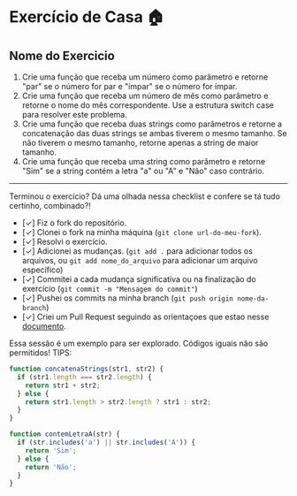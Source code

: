 # Exercício de Casa 🏠 

## Nome do Exercicio

1. Crie uma função que receba um número como parâmetro e retorne "par" se o número for par e "ímpar" se o número for ímpar.
2. Crie uma função que receba um número de mês como parâmetro e retorne o nome do mês correspondente. Use a estrutura switch case para resolver este problema.
3. Crie uma função que receba duas strings como parâmetros e retorne a concatenação das duas strings se ambas tiverem o mesmo tamanho. Se não tiverem o mesmo tamanho, retorne apenas a string de maior tamanho.
4. Crie uma função que receba uma string como parâmetro e retorne "Sim" se a string contém a letra "a" ou "A" e "Não" caso contrário.
---

Terminou o exercício? Dá uma olhada nessa checklist e confere se tá tudo certinho, combinado?!

- [✓] Fiz o fork do repositório.
- [✓] Clonei o fork na minha máquina (`git clone url-do-meu-fork`).
- [✓] Resolvi o exercício.
- [✓] Adicionei as mudanças. (`git add .` para adicionar todos os arquivos, ou `git add nome_do_arquivo` para adicionar um arquivo específico)
- [✓] Commitei a cada mudança significativa ou na finalização do exercício (`git commit -m "Mensagem do commit"`)
- [✓] Pushei os commits na minha branch (`git push origin nome-da-branch`)
- [✓] Criei um Pull Request seguindo as orientaçoes que estao nesse [documento](https://github.com/mflilian/repo-example/blob/main/exercicios/para-casa/instrucoes-pull-request.md).

Essa sessão é um exemplo para ser explorado. Códigos iguais não são permitidos! 
TIPS:
```Javascript
function concatenaStrings(str1, str2) {
  if (str1.length === str2.length) {
    return str1 + str2;
  } else {
    return str1.length > str2.length ? str1 : str2;
  }
}
```

```Javascript
function contemLetraA(str) {
  if (str.includes('a') || str.includes('A')) {
    return 'Sim';
  } else {
    return 'Não';
  }
}
```
